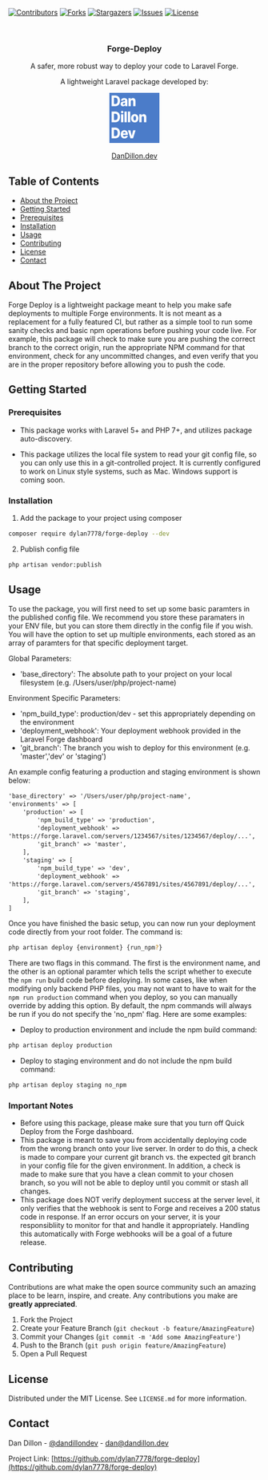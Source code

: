 [![Contributors][contributors-shield]][contributors-url]
[![Forks][forks-shield]][forks-url]
[![Stargazers][stars-shield]][stars-url]
[![Issues][issues-shield]][issues-url]
[![License][license-shield]][license-url]
<!-- PROJECT LOGO -->
<br />
<p align="center">
	<h3 align="center">Forge-Deploy</h3>
	<p align="center">
		A safer, more robust way to deploy your code to Laravel Forge.
	</p>
    <p align="center">
        A lightweight Laravel package developed by:
    </p>
    <p align="center">
        <a href="https://dandillon.dev">
            <img src="images/logo.jpg" alt="Logo" width="100" height="100">
        </a>
    </p>
</p>
<p align="center"><a href="https://dandillon.dev" target="_blank">DanDillon.dev</a></p>

<!-- TABLE OF CONTENTS -->
## Table of Contents
* [About the Project](#about-the-project)
* [Getting Started](#getting-started)
* [Prerequisites](#prerequisites)
* [Installation](#installation)
* [Usage](#usage)
* [Contributing](#contributing)
* [License](#license)
* [Contact](#contact)

<!-- ABOUT THE PROJECT -->
## About The Project
Forge Deploy is a lightweight package meant to help you make safe deployments to multiple Forge environments. It is not meant as a replacement for a fully featured CI, but rather as a simple tool to run some sanity checks and basic npm operations before pushing your code live. For example, this package will check to make sure you are pushing the correct branch to the correct origin, run the appropriate NPM command for that environment, check for any uncommitted changes, and even verify that you are in the proper repository before allowing you to push the code.

<!-- GETTING STARTED -->
## Getting Started

### Prerequisites
* This package works with Laravel 5+ and PHP 7+, and utilizes package auto-discovery.

* This package utilizes the local file system to read your git config file, so you can only use this in a git-controlled project. It is currently configured to work on Linux style systems, such as Mac. Windows support is coming soon.

### Installation
1. Add the package to your project using composer

```sh
composer require dylan7778/forge-deploy --dev
```
2. Publish config file

```sh
php artisan vendor:publish
```

<!-- USAGE EXAMPLES -->
## Usage
To use the package, you will first need to set up some basic paramters in the published config file. We recommend you store these paramaters in your ENV file, but you can store them directly in the config file if you wish. You will have the option to set up multiple environments, each stored as an array of paramters for that specific deployment target.

Global Parameters:
* 'base_directory': The absolute path to your project on your local filesystem (e.g. /Users/user/php/project-name)

Environment Specific Parameters:
* 'npm_build_type': production/dev - set this appropriately depending on the environment
* 'deployment_webhook': Your deployment webhook provided in the Laravel Forge dashboard
* 'git_branch': The branch you wish to deploy for this environment (e.g. 'master','dev' or 'staging')

An example config featuring a production and staging environment is shown below:

	'base_directory' => '/Users/user/php/project-name',
	'environments' => [
        'production' => [
            'npm_build_type' => 'production',
            'deployment_webhook' => 'https://forge.laravel.com/servers/1234567/sites/1234567/deploy/...',
            'git_branch' => 'master',
        ],
        'staging' => [
            'npm_build_type' => 'dev',
            'deployment_webhook' => 'https://forge.laravel.com/servers/4567891/sites/4567891/deploy/...',
            'git_branch' => 'staging',
        ],
    ]

Once you have finished the basic setup, you can now run your deployment code directly from your root folder. The command is:

```sh
php artisan deploy {environment} {run_npm?}
```

There are two flags in this command. The first is the environment name, and the other is an optional paramter which tells the script whether to execute the <code>npm run</code> build code before deploying. In some cases, like when modifying only backend PHP files, you may not want to have to wait for the <code>npm run production</code> command when you deploy, so you can manually override by adding this option. By default, the npm commands will always be run if you do not specify the 'no_npm' flag. Here are some examples:

* Deploy to production environment and include the npm build command:
```sh
php artisan deploy production
```

* Deploy to staging environment and do not include the npm build command:
```sh
php artisan deploy staging no_npm
```

<!-- USAGE NOTES -->
### Important Notes
* Before using this package, please make sure that you turn off Quick Deploy from the Forge dashboard.
* This package is meant to save you from accidentally deploying code from the wrong branch onto your live server. In order to do this, a check is made to compare your current git branch vs. the expected git branch in your config file for the given environment. In addition, a check is made to make sure that you have a clean commit to your chosen branch, so you will not be able to deploy until you commit or stash all changes.
* This package does NOT verify deployment success at the server level, it only verifies that the webhook is sent to Forge and receives a 200 status code in response. If an error occurs on your server, it is your responsibliity to monitor for that and handle it appropriately. Handling this automatically with Forge webhooks will be a goal of a future release.


<!-- CONTRIBUTING -->
## Contributing
Contributions are what make the open source community such an amazing place to be learn, inspire, and create. Any contributions you make are **greatly appreciated**.
1. Fork the Project
2. Create your Feature Branch (`git checkout -b feature/AmazingFeature`)
3. Commit your Changes (`git commit -m 'Add some AmazingFeature'`)
4. Push to the Branch (`git push origin feature/AmazingFeature`)
5. Open a Pull Request

<!-- LICENSE -->
## License
Distributed under the MIT License. See `LICENSE.md` for more information.

<!-- CONTACT -->
## Contact
Dan Dillon - [@dandillondev](https://twitter.com/dandillondev) - dan@dandillon.dev

Project Link: [https://github.com/dylan7778/forge-deploy](https://github.com/dylan7778/forge-deploy)

<!-- MARKDOWN LINKS & IMAGES -->
<!-- https://www.markdownguide.org/basic-syntax/#reference-style-links -->
[contributors-shield]: https://img.shields.io/github/contributors/dylan7778/forge-deploy.svg?style=flat-square
[contributors-url]: https://github.com/dylan7778/forge-deploy/graphs/contributors
[forks-shield]: https://img.shields.io/github/forks/dylan7778/forge-deploy.svg?style=flat-square
[forks-url]: https://github.com/dylan7778/forge-deploy/network/members
[stars-shield]: https://img.shields.io/github/stars/dylan7778/forge-deploy.svg?style=flat-square
[stars-url]: https://github.com/dylan7778/forge-deploy/stargazers
[issues-shield]: https://img.shields.io/github/issues/dylan7778/forge-deploy.svg?style=flat-square
[issues-url]: https://github.com/dylan7778/forge-deploy/issues
[license-shield]: https://img.shields.io/github/license/dylan7778/forge-deploy.svg?style=flat-square
[license-url]: https://github.com/dylan7778/forge-deploy/blob/master/LICENSE.md
[product-screenshot]: images/screenshot.png